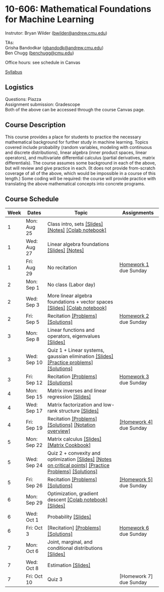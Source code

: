 # 10-606: Mathematical Foundations for Machine Learning

Instrutor: Bryan Wilder (bwilder@andrew.cmu.edu)

TAs: \
Grisha Bandodkar (gbandodk@andrew.cmu.edu)\
Ben Chugg (benchugg@cmu.edu)


Office hours: see schedule in Canvas

[Syllabus](files/syllabus_10606_f2025.pdf)

## Logistics

Questions: Piazza\
Assignment submission: Gradescope\
Both of the above can be accessed through the course Canvas page.

## Course Description
This course provides a place for students to practice the necessary mathematical background for further study in machine learning. Topics covered include probability (random variables, modeling with continuous and discrete distributions), linear algebra (inner product spaces, linear operators), and multivariate differential calculus (partial derivatives, matrix differentials). The course assumes some background in each of the above, but will review and give practice in each. (It does not provide from-scratch coverage of all of the above, which would be impossible in a course of this length.) Some coding will be required: the course will provide practice with translating the above mathematical concepts into concrete programs.

## Course Schedule
| Week | Dates       | Topic                                                                                           | Assignments           |
| ---- | ----------- | ----------------------------------------------------------------------------------------------- | --------------------- |
| 1    | Mon: Aug 25 | Class intro, sets [[Slides]](files/lecture_1.pptx)  [[Notes]](files/lecture_1_sets_notes.pdf) [[Colab notebook]](https://colab.research.google.com/drive/1h7FW-hC8QS3maw_zXN-3DuGEOHlalYr9?usp=sharing)                                                                                |                       |
| 1    | Wed: Aug 27 | Linear algebra foundations [[Slides]](files/lecture_2.pptx) [[Notes]](files/lecture_2_linalg_notes.pdf)                                                                       |                       |
| 1    | Fri: Aug 29 | No recitation                                                                                   | [Homework 1](/files/F25_10606_10607_hw1.pdf) due Sunday |
| 2    | Mon: Sep 1  | No class (Labor day)                                                                            |                       |
| 2    | Wed: Sep 3  | More linear algebra foundations + vector spaces [[Slides]](files/lecture_3.pptx) [[Colab notebook]](https://colab.research.google.com/drive/1Oj8XMUWF5ApnHPU9kObXxmyMsakz6Gmd?usp=sharing)                                                         |                       |
| 2    | Fri: Sep 5  | Recitation [[Problems]](/files/recitation1.pdf) [[Solutions]](/files/recitation1_solns.pdf)                                         | [Homework 2](/files/F25_10606_10607_hw2.pdf) due Sunday |
| 3    | Mon: Sep 8  | Linear functions and operators, eigenvalues [[Slides]](files/lecture_4.pptx)                                                                  |                       |
| 3    | Wed: Sep 10 | Quiz 1 + Linear systems, gaussian elimination [[Slides]](files/lecture_5.pptx) [[Practice problems]](files/F25_10606_Quiz_1_Practice_Problems.pdf) [[Solutions]](files/F25_10606_Quiz_Practice_Problems_Solutions.pdf)                                                      |                       |
| 3    | Fri: Sep 12 | Recitation [[Problems]](/files/recitation2.pdf) [[Solutions]](/files/recitation2_solns.pdf)                                                                                     | [Homework 3](/files/F25_10606_HW3_Template%207.41.18 PM.pdf) due Sunday |
| 4    | Mon: Sep 15 | Matrix inverses and linear regression [[Slides]](files/lecture_6.pptx)                                               |                       |
| 4    | Wed: Sep 17 | Matrix factorization and low-rank structure [[Slides]](files/lecture_7.pptx)    |                       |
| 4    | Fri: Sep 19 | Recitation  [[Problems]](/files/recitation3.pdf) [[Solutions]](/files/recitation3_solns.pdf) [[Notation overview]](/files/notation.pdf)                                                                                   | [[Homework 4]](files/hw4.pdf) due Sunday |
| 5    | Mon: Sep 22 | Matrix calculus [[Slides]](files/lecture_8.pptx) [[Matrix Cookbook]](https://www.math.uwaterloo.ca/~hwolkowi/matrixcookbook.pdf)                                                              |                       |
| 5    | Wed: Sep 24 | Quiz 2 + convexity and optimization [[Slides]](files/lecture_9.pptx) [[Notes on critical points]](files/lecture_9_notes.pdf) [[Practice Problems]](/files/quiz2_practice_problems.pdf) [[Solutions]](/files/quiz2_practice_problems_solns.pdf)                                                             |                       | 
| 5    | Fri: Sep 26 | Recitation  [[Problems]](/files/recitation4.pdf) [[Solutions]](/files/recitation4_solns.pdf)                                                                                   | [[Homework 5]](/files/homework5.pdf) due Sunday |
| 6    | Mon: Sep 29 | Optimization, gradient descent [[Colab notebook]](https://colab.research.google.com/drive/1Rn5TbWOO-Oc9PLwE_MigG6M_dQPTWQUu?usp=sharing) [[Slides]](files/lecture_9.pptx)                                                                                     |                       |
| 6    | Wed: Oct 1  | Probability [[Slides]](files/lecture_11.pptx)                                                  |                       |
| 6    | Fri: Oct 3  | [Recitation] [[Problems]](/files/recitation5.pdf) [[Solutions]](/files/recitation5_solns.pdf)                                                                                    | [Homework 6](/files/hw6.pdf) due Sunday |
| 7    | Mon: Oct 6  | Joint, marginal, and conditional distributions [[Slides]](files/lecture_12.pptx)                                               |                       |
| 7    | Wed: Oct 8  | Estimation [[Slides]](files/lecture_13.pptx)                                                     |                       |
| 7    | Fri: Oct 10 | Quiz 3                                                                                          | [Homework 7] due Sunday |

